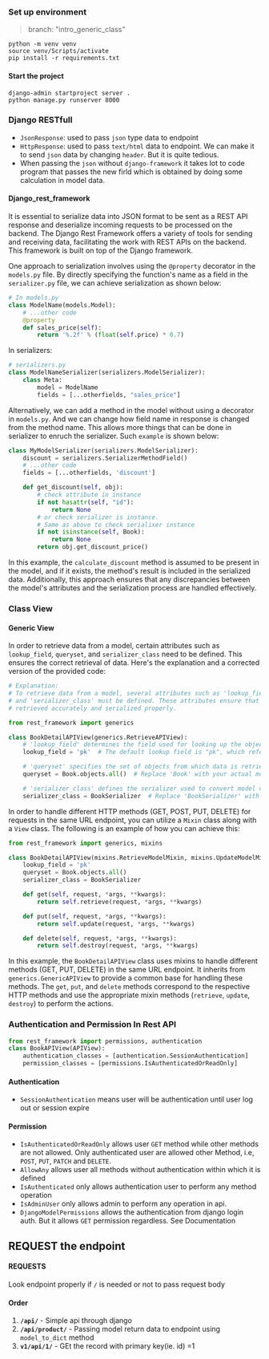 ### Set up environment
> branch: "intro_generic_class"
```
python -m venv venv
source venv/Scripts/activate
pip install -r requirements.txt
```
#### Start the project
```
django-admin startproject server .
python manage.py runserver 8000
```
### Django RESTfull
- `JsonResponse`: used to pass `json` type data to endpoint
- `HttpResponse`: used to pass `text/html` data to endpoint. We can make it to send `json` data by changing `header`. But it is quite tedious.
- When passing the `json` without `django-framework` it takes lot to code program that passes the new firld which is obtained by doing some calculation in model data.

#### Django_rest_framework
It is essential to serialize data into JSON format to be sent as a REST API response and deserialize incoming requests to be processed on the backend. The Django Rest Framework offers a variety of tools for sending and receiving data, facilitating the work with REST APIs on the backend. This framework is built on top of the Django framework.

One approach to serialization involves using the `@property` decorator in the `models.py` file. By directly specifying the function's name as a field in the `serializer.py` file, we can achieve serialization as shown below:

```python
# In models.py 
class ModelName(models.Model):
    # ...other code
    @property
    def sales_price(self):
        return '%.2f' % (float(self.price) * 0.7)
```

In serializers:

```python
# serializers.py
class ModelNameSerializer(serializers.ModelSerializer):
    class Meta:
        model = ModelName
        fields = [...otherfields, "sales_price"]
```

Alternatively, we can add a method in the model without using a decorator in `models.py`. And we can change how field name in response is changed from the method name. This allows more things that can be done in serializer to enruch the serializer. Such `example` is shown below:

```python
class MyModelSerializer(serializers.ModelSerializer):
    discount = serializers.SerializerMethodField()
    # ...other code
    fields = [...otherfields, 'discount']

    def get_discount(self, obj):
        # check attribute in instance
        if not hasattr(self, "id"):
            return None
        # or check serializer is instance. 
        # Same as above to check serialixer instance
        if not isinstance(self, Book):
            return None
        return obj.get_discount_price()
```

In this example, the `calculate_discount` method is assumed to be present in the model, and if it exists, the method's result is included in the serialized data. Additionally, this approach ensures that any discrepancies between the model's attributes and the serialization process are handled effectively.

### Class View
#### Generic View
In order to retrieve data from a model, certain attributes such as `lookup_field`, `queryset`, and `serializer_class` need to be defined. This ensures the correct retrieval of data. Here's the explanation and a corrected version of the provided code:

```python
# Explanation:
# To retrieve data from a model, several attributes such as 'lookup_field', 'queryset',
# and 'serializer_class' must be defined. These attributes ensure that data can be
# retrieved accurately and serialized properly.

from rest_framework import generics

class BookDetailAPIView(generics.RetrieveAPIView):
    # 'lookup_field' determines the field used for looking up the object in the URL.
    lookup_field = 'pk'  # The default lookup field is "pk", which refers to the primary key.

    # 'queryset' specifies the set of objects from which data is retrieved.
    queryset = Book.objects.all()  # Replace 'Book' with your actual model class.

    # 'serializer_class' defines the serializer used to convert model data into JSON.
    serializer_class = BookSerializer  # Replace 'BookSerializer' with your actual serializer class.
```

In order to handle different HTTP methods (GET, POST, PUT, DELETE) for requests in the same URL endpoint, you can utilize a `Mixin` class along with a `View` class. The following is an example of how you can achieve this:

```python
from rest_framework import generics, mixins

class BookDetailAPIView(mixins.RetrieveModelMixin, mixins.UpdateModelMixin, mixins.DestroyModelMixin, generics.GenericAPIView):
    lookup_field = 'pk'
    queryset = Book.objects.all()
    serializer_class = BookSerializer

    def get(self, request, *args, **kwargs):
        return self.retrieve(request, *args, **kwargs)

    def put(self, request, *args, **kwargs):
        return self.update(request, *args, **kwargs)

    def delete(self, request, *args, **kwargs):
        return self.destroy(request, *args, **kwargs)
```

In this example, the `BookDetailAPIView` class uses mixins to handle different methods (GET, PUT, DELETE) in the same URL endpoint. It inherits from `generics.GenericAPIView` to provide a common base for handling these methods. The `get`, `put`, and `delete` methods correspond to the respective HTTP methods and use the appropriate mixin methods (`retrieve`, `update`, `destroy`) to perform the actions.

### Authentication and Permission In Rest API
```python
from rest_framework import permissions, authentication
class BookAPIView(APIView):
    authentication_classes = [authentication.SessionAuthentication]
    permission_classes = [permissions.IsAuthenticatedOrReadOnly]
```
#### Authentication
- `SessionAuthentication` means user will be authentication until user log out or session expire

#### Permission
- `IsAuthenticatedOrReadOnly` allows user `GET` method while other methods are not allowed. Only authenticated user are allowed other Method, i.e, `POST`, `PUT`, `PATCH` and `DELETE`.
- `AllowAny` allows user all methods without authentication within which it is defined
- `IsAuthenticated` only allows authentication user to perform any method operation
- `IsAdminUser` only allows admin to perform any operation in api. 
- `DjangoModelPermissions` allows the authentication from django login auth. But it allows `GET` permission regardless. See Documentation
## REQUEST the endpoint
#### REQUESTS 
Look endpoint properly if `/` is needed or not to pass request body


#### Order
1. **`/api/`** - Simple api through django
2. **`/api/product/`** - Passing model return data to endpoint using `model_to_dict` method
3. **`v1/api/1/`** - GEt the record with primary key(ie. id) =1

